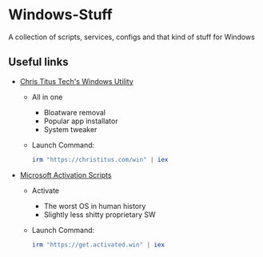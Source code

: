 # Windows-Stuff
A collection of scripts, services, configs and that kind of stuff for Windows

## Useful links
* [Chris Titus Tech's Windows Utility](https://github.com/ChrisTitusTech/winutil)

    * All in one
        * Bloatware removal
        * Popular app installator
        * System tweaker
    
    * Launch Command:
        ```ps1
        irm "https://christitus.com/win" | iex
        ```
* [Microsoft Activation Scripts](https://github.com/ChrisTitusTech/winutil)
    
    * Activate
        * The worst OS in human history
        * Slightly less shitty proprietary SW

    * Launch Command:
        ```ps1
        irm "https://get.activated.win" | iex
        ```